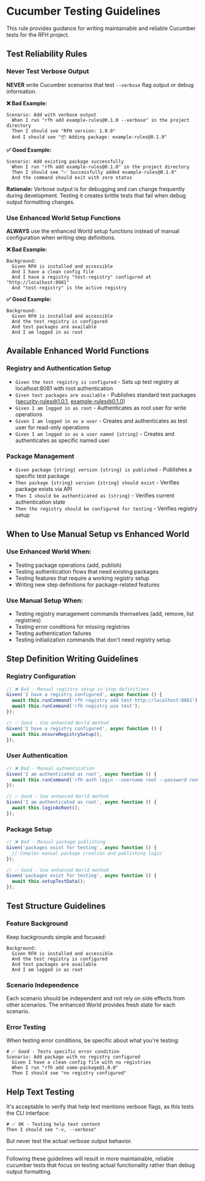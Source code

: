 # Cucumber Testing Guidelines

This rule provides guidance for writing maintainable and reliable Cucumber tests for the RFH project.

## Test Reliability Rules

### Never Test Verbose Output
**NEVER** write Cucumber scenarios that test `--verbose` flag output or debug information.

**❌ Bad Example:**
```gherkin
Scenario: Add with verbose output
  When I run "rfh add example-rules@0.1.0 --verbose" in the project directory
  Then I should see "RFH version: 1.0.0"
  And I should see "📦 Adding package: example-rules@0.1.0"
```

**✅ Good Example:**
```gherkin
Scenario: Add existing package successfully
  When I run "rfh add example-rules@0.1.0" in the project directory
  Then I should see "✅ Successfully added example-rules@0.1.0"
  And the command should exit with zero status
```

**Rationale:** Verbose output is for debugging and can change frequently during development. Testing it creates brittle tests that fail when debug output formatting changes.

### Use Enhanced World Setup Functions

**ALWAYS** use the enhanced World setup functions instead of manual configuration when writing step definitions.

**❌ Bad Example:**
```gherkin
Background:
  Given RFH is installed and accessible
  And I have a clean config file
  And I have a registry "test-registry" configured at "http://localhost:8081"
  And "test-registry" is the active registry
```

**✅ Good Example:**
```gherkin
Background:
  Given RFH is installed and accessible
  And the test registry is configured
  And test packages are available
  And I am logged in as root
```

## Available Enhanced World Functions

### Registry and Authentication Setup
- `Given the test registry is configured` - Sets up test registry at localhost:8081 with root authentication
- `Given test packages are available` - Publishes standard test packages (security-rules@1.0.1, example-rules@0.1.0)
- `Given I am logged in as root` - Authenticates as root user for write operations
- `Given I am logged in as a user` - Creates and authenticates as test user for read-only operations
- `Given I am logged in as a user named {string}` - Creates and authenticates as specific named user

### Package Management
- `Given package {string} version {string} is published` - Publishes a specific test package
- `Then package {string} version {string} should exist` - Verifies package exists via API
- `Then I should be authenticated as {string}` - Verifies current authentication state
- `Then the registry should be configured for testing` - Verifies registry setup

## When to Use Manual Setup vs Enhanced World

### Use Enhanced World When:
- Testing package operations (add, publish)
- Testing authentication flows that need existing packages
- Testing features that require a working registry setup
- Writing new step definitions for package-related features

### Use Manual Setup When:
- Testing registry management commands themselves (add, remove, list registries)
- Testing error conditions for missing registries
- Testing authentication failures
- Testing initialization commands that don't need registry setup

## Step Definition Writing Guidelines

### Registry Configuration
```javascript
// ❌ Bad - Manual registry setup in step definitions
Given('I have a registry configured', async function () {
  await this.runCommand('rfh registry add test http://localhost:8081');
  await this.runCommand('rfh registry use test');
});

// ✅ Good - Use enhanced World method
Given('I have a registry configured', async function () {
  await this.ensureRegistrySetup();
});
```

### User Authentication
```javascript
// ❌ Bad - Manual authentication
Given('I am authenticated as root', async function () {
  await this.runCommand('rfh auth login --username root --password root1234');
});

// ✅ Good - Use enhanced World method
Given('I am authenticated as root', async function () {
  await this.loginAsRoot();
});
```

### Package Setup
```javascript
// ❌ Bad - Manual package publishing
Given('packages exist for testing', async function () {
  // Complex manual package creation and publishing logic
});

// ✅ Good - Use enhanced World method
Given('packages exist for testing', async function () {
  await this.setupTestData();
});
```

## Test Structure Guidelines

### Feature Background
Keep backgrounds simple and focused:
```gherkin
Background:
  Given RFH is installed and accessible
  And the test registry is configured
  And test packages are available
  And I am logged in as root
```

### Scenario Independence
Each scenario should be independent and not rely on side effects from other scenarios. The enhanced World provides fresh state for each scenario.

### Error Testing
When testing error conditions, be specific about what you're testing:
```gherkin
# ✅ Good - Tests specific error condition
Scenario: Add package with no registry configured
  Given I have a clean config file with no registries
  When I run "rfh add some-package@1.0.0"
  Then I should see "no registry configured"
```

## Help Text Testing

It's acceptable to verify that help text mentions verbose flags, as this tests the CLI interface:
```gherkin
# ✅ OK - Testing help text content
Then I should see "-v, --verbose"
```

But never test the actual verbose output behavior.

---

Following these guidelines will result in more maintainable, reliable cucumber tests that focus on testing actual functionality rather than debug output formatting.
